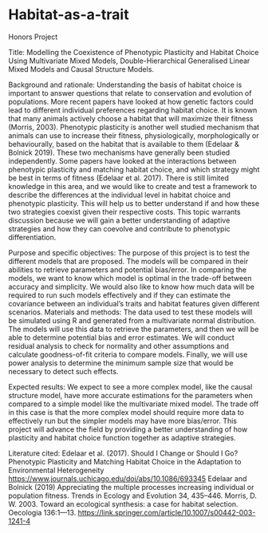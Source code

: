 # Habitat-as-a-trait
Honors Project

Title: Modelling the Coexistence of Phenotypic Plasticity and Habitat Choice Using
Multivariate Mixed Models, Double-Hierarchical Generalised Linear Mixed Models and
Causal Structure Models.

Background and rationale:
Understanding the basis of habitat choice is important to answer questions that relate to
conservation and evolution of populations. More recent papers have looked at how genetic
factors could lead to different individual preferences regarding habitat choice. It is known
that many animals actively choose a habitat that will maximize their fitness (Morris, 2003).
Phenotypic plasticity is another well studied mechanism that animals can use to increase their
fitness, physiologically, morphologically or behaviourally, based on the habitat that is
available to them (Edelaar & Bolnick 2019). These two mechanisms have generally been
studied independently. Some papers have looked at the interactions between phenotypic
plasticity and matching habitat choice, and which strategy might be best in terms of fitness
(Edelaar et al. 2017). There is still limited knowledge in this area, and we would like to create
and test a framework to describe the differences at the individual level in habitat choice and
phenotypic plasticity. This will help us to better understand if and how these two strategies
coexist given their respective costs. This topic warrants discussion because we will gain a
better understanding of adaptive strategies and how they can coevolve and contribute to
phenotypic differentiation.

Purpose and specific objectives:
The purpose of this project is to test the different models that are proposed. The models will
be compared in their abilities to retrieve parameters and potential bias/error. In comparing the
models, we want to know which model is optimal in the trade-off between accuracy and
simplicity. We would also like to know how much data will be required to run such models
effectively and if they can estimate the covariance between an individual’s traits and habitat
features given different scenarios.
Materials and methods:
The data used to test these models will be simulated using R and generated from a
multivariate normal distribution. The models will use this data to retrieve the parameters, and
then we will be able to determine potential bias and error estimates. We will conduct residual
analysis to check for normality and other assumptions and calculate goodness-of-fit criteria to
compare models. Finally, we will use power analysis to determine the minimum sample size
that would be necessary to detect such effects.

Expected results:
We expect to see a more complex model, like the causal structure model, have more accurate
estimations for the parameters when compared to a simple model like the multivariate mixed
model. The trade off in this case is that the more complex model should require more data to
effectively run but the simpler models may have more bias/error. This project will advance
the field by providing a better understanding of how plasticity and habitat choice function
together as adaptive strategies.

Literature cited:
Edelaar et al. (2017). Should I Change or Should I Go? Phenotypic Plasticity and Matching
Habitat Choice in the Adaptation to Environmental Heterogeneity
https://www.journals.uchicago.edu/doi/abs/10.1086/693345
Edelaar and Bolnick (2019) Appreciating the multiple processes increasing individual or
population fitness. Trends in Ecology and Evolution 34, 435–446.
Morris, D. W. 2003. Toward an ecological synthesis: a case for habitat selection.
Oecologia 136:1—13. https://link.springer.com/article/10.1007/s00442-003-1241-4
